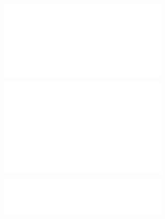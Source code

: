 ![Metrics](/metrics.classic.svg)

![Metrics](/metrics.plugin.habits.charts.svg)

![Metrics](/metrics.plugin.habits.facts.svg)
